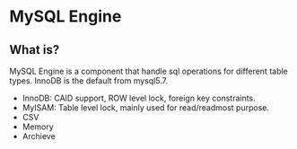# MySQL Engine
## What is?
MySQL Engine is a component that handle sql operations for different table types. InnoDB is the default from mysql5.7.

* InnoDB: CAID support, ROW level lock, foreign key constraints.
* MyISAM: Table level lock, mainly used for read/readmost purpose.
* CSV
* Memory
* Archieve 